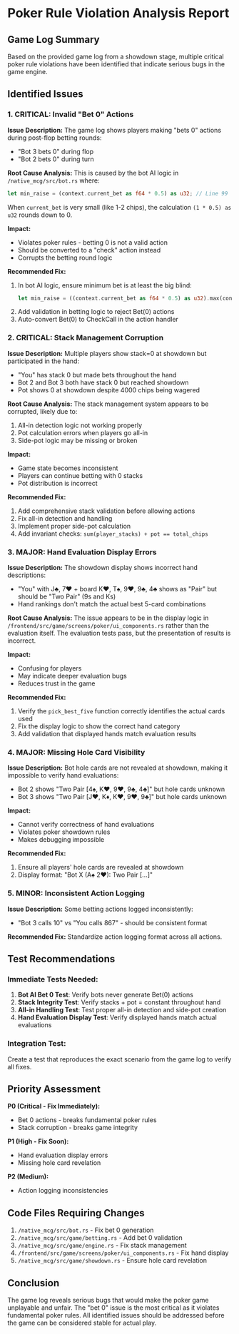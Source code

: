 # Poker Rule Violation Analysis Report

## Game Log Summary
Based on the provided game log from a showdown stage, multiple critical poker rule violations have been identified that indicate serious bugs in the game engine.

## Identified Issues

### 1. **CRITICAL: Invalid "Bet 0" Actions**

**Issue Description:**
The game log shows players making "bets 0" actions during post-flop betting rounds:
- "Bot 3 bets 0" during flop
- "Bot 2 bets 0" during turn

**Root Cause Analysis:**
This is caused by the bot AI logic in `/native_mcg/src/bot.rs` where:
```rust
let min_raise = (context.current_bet as f64 * 0.5) as u32; // Line 99
```
When `current_bet` is very small (like 1-2 chips), the calculation `(1 * 0.5) as u32` rounds down to 0.

**Impact:**
- Violates poker rules - betting 0 is not a valid action
- Should be converted to a "check" action instead
- Corrupts the betting round logic

**Recommended Fix:**
1. In bot AI logic, ensure minimum bet is at least the big blind:
   ```rust
   let min_raise = ((context.current_bet as f64 * 0.5) as u32).max(context.big_blind);
   ```
2. Add validation in betting logic to reject Bet(0) actions
3. Auto-convert Bet(0) to CheckCall in the action handler

### 2. **CRITICAL: Stack Management Corruption**

**Issue Description:**
Multiple players show stack=0 at showdown but participated in the hand:
- "You" has stack 0 but made bets throughout the hand
- Bot 2 and Bot 3 both have stack 0 but reached showdown
- Pot shows 0 at showdown despite 4000 chips being wagered

**Root Cause Analysis:**
The stack management system appears to be corrupted, likely due to:
1. All-in detection logic not working properly
2. Pot calculation errors when players go all-in
3. Side-pot logic may be missing or broken

**Impact:**
- Game state becomes inconsistent
- Players can continue betting with 0 stacks
- Pot distribution is incorrect

**Recommended Fix:**
1. Add comprehensive stack validation before allowing actions
2. Fix all-in detection and handling
3. Implement proper side-pot calculation
4. Add invariant checks: `sum(player_stacks) + pot == total_chips`

### 3. **MAJOR: Hand Evaluation Display Errors**

**Issue Description:**
The showdown display shows incorrect hand descriptions:
- "You" with J♣, 7♥ + board K♥, T♠, 9♥, 9♣, 4♣ shows as "Pair" but should be "Two Pair" (9s and Ks)
- Hand rankings don't match the actual best 5-card combinations

**Root Cause Analysis:**
The issue appears to be in the display logic in `/frontend/src/game/screens/poker/ui_components.rs` rather than the evaluation itself. The evaluation tests pass, but the presentation of results is incorrect.

**Impact:**
- Confusing for players
- May indicate deeper evaluation bugs
- Reduces trust in the game

**Recommended Fix:**
1. Verify the `pick_best_five` function correctly identifies the actual cards used
2. Fix the display logic to show the correct hand category
3. Add validation that displayed hands match evaluation results

### 4. **MAJOR: Missing Hole Card Visibility**

**Issue Description:**
Bot hole cards are not revealed at showdown, making it impossible to verify hand evaluations:
- Bot 2 shows "Two Pair [4♠, K♥, 9♥, 9♣, 4♣]" but hole cards unknown
- Bot 3 shows "Two Pair [J♥, K♦, K♥, 9♥, 9♣]" but hole cards unknown

**Impact:**
- Cannot verify correctness of hand evaluations
- Violates poker showdown rules
- Makes debugging impossible

**Recommended Fix:**
1. Ensure all players' hole cards are revealed at showdown
2. Display format: "Bot X (A♠ 2♥): Two Pair [...]"

### 5. **MINOR: Inconsistent Action Logging**

**Issue Description:**
Some betting actions logged inconsistently:
- "Bot 3 calls 10" vs "You calls 867" - should be consistent format

**Recommended Fix:**
Standardize action logging format across all actions.

## Test Recommendations

### Immediate Tests Needed:
1. **Bot AI Bet 0 Test**: Verify bots never generate Bet(0) actions
2. **Stack Integrity Test**: Verify stacks + pot = constant throughout hand  
3. **All-in Handling Test**: Test proper all-in detection and side-pot creation
4. **Hand Evaluation Display Test**: Verify displayed hands match actual evaluations

### Integration Test:
Create a test that reproduces the exact scenario from the game log to verify all fixes.

## Priority Assessment

**P0 (Critical - Fix Immediately):**
- Bet 0 actions - breaks fundamental poker rules
- Stack corruption - breaks game integrity

**P1 (High - Fix Soon):**
- Hand evaluation display errors
- Missing hole card revelation

**P2 (Medium):**
- Action logging inconsistencies

## Code Files Requiring Changes

1. `/native_mcg/src/bot.rs` - Fix bet 0 generation
2. `/native_mcg/src/game/betting.rs` - Add bet 0 validation  
3. `/native_mcg/src/game/engine.rs` - Fix stack management
4. `/frontend/src/game/screens/poker/ui_components.rs` - Fix hand display
5. `/native_mcg/src/game/showdown.rs` - Ensure hole card revelation

## Conclusion

The game log reveals serious bugs that would make the poker game unplayable and unfair. The "bet 0" issue is the most critical as it violates fundamental poker rules. All identified issues should be addressed before the game can be considered stable for actual play.